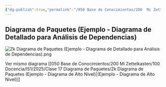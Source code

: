 ```yaml
---
{"dg-publish":true,"permalink":"/050 Base de Conocimientos/200  Mi Zettelkasten/100 Docencia/IS1/2025/Clase 17 Diagrama de Paquetes/Zk Diagrama de Paquetes (Ejemplo - Diagrama de Detallado para Análisis de Dependencias)/","tags":["digitalGarden","diagramaDePaquetes"]}
---
```


## Diagrama de Paquetes (Ejemplo - Diagrama de Detallado para Análisis de Dependencias)

![Zk Diagrama de Paquetes (Ejemplo - Diagrama de Detallado para Análisis de Dependencias).png](/img/user/050%20Base%20de%20Conocimientos/200%20%20Mi%20Zettelkasten/100%20Docencia/IS1/2025/Clase%2017%20Diagrama%20de%20Paquetes/000%20Adjuntos/Zk%20Diagrama%20de%20Paquetes%20(Ejemplo%20-%20Diagrama%20de%20Detallado%20para%20An%C3%A1lisis%20de%20Dependencias).png)

Ver mismo diagrama [[050 Base de Conocimientos/200  Mi Zettelkasten/100 Docencia/IS1/2025/Clase 17 Diagrama de Paquetes/Zk Diagrama de Paquetes (Ejemplo - Diagrama de Alto Nivel)\|(Ejemplo - Diagrama de Alto Nivel)]]
